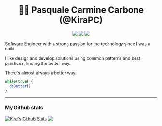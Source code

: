 <div align="center">

# 👨‍💻 **Pasquale Carmine Carbone (@KiraPC)**

[![](https://img.shields.io/badge/Code-JavaScript-informational?style=flat&logo=javascript&logoColor=white&color=AC4142)](https://developer.mozilla.org/it/docs/Web/JavaScript)
[![](https://img.shields.io/badge/Code-Python-informational?style=flat&logo=python&logoColor=white&color=AC4142)](https://developer.mozilla.org/it/docs/Web/Python)
[![](https://img.shields.io/badge/Editor-VSCode-informational?style=flat&logo=visual-studio-code&logoColor=white&color=AC4142)](https://code.visualstudio.com/)

</div>

Software Engineer with a strong passion for the technology since I was a child.

I like design and develop solutions using common patterns and best practices, finding the better way.

There's almost always a better way.

```js
while(true) {
  doBetter()
}
```

<hr>

### My Github stats

<a href="https://github.com/KiraPC">
<img align="center" alt="Kira's Github Stats" src="https://github-readme-stats.codestackr.vercel.app/api?username=KiraPC&show_icons=true&hide_border=true&count_private=true&include_all_commits=true&theme=algolia" /></a>


<a href="https://github.com/KiraPC">
  <img align="center" src="https://github-readme-stats.anuraghazra1.vercel.app/api/top-langs/?username=KiraPC&layout=compact&theme=algolia" />
</a>
